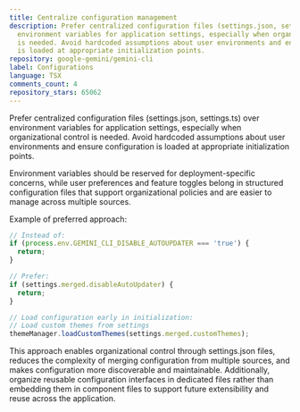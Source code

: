 ```yaml
---
title: Centralize configuration management
description: Prefer centralized configuration files (settings.json, settings.ts) over
  environment variables for application settings, especially when organizational control
  is needed. Avoid hardcoded assumptions about user environments and ensure configuration
  is loaded at appropriate initialization points.
repository: google-gemini/gemini-cli
label: Configurations
language: TSX
comments_count: 4
repository_stars: 65062
---
```


Prefer centralized configuration files (settings.json, settings.ts) over environment variables for application settings, especially when organizational control is needed. Avoid hardcoded assumptions about user environments and ensure configuration is loaded at appropriate initialization points.

Environment variables should be reserved for deployment-specific concerns, while user preferences and feature toggles belong in structured configuration files that support organizational policies and are easier to manage across multiple sources.

Example of preferred approach:
```typescript
// Instead of:
if (process.env.GEMINI_CLI_DISABLE_AUTOUPDATER === 'true') {
  return;
}

// Prefer:
if (settings.merged.disableAutoUpdater) {
  return;
}

// Load configuration early in initialization:
// Load custom themes from settings
themeManager.loadCustomThemes(settings.merged.customThemes);
```

This approach enables organizational control through settings.json files, reduces the complexity of merging configuration from multiple sources, and makes configuration more discoverable and maintainable. Additionally, organize reusable configuration interfaces in dedicated files rather than embedding them in component files to support future extensibility and reuse across the application.